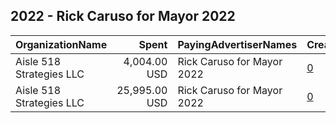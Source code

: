 ## 2022 - Rick Caruso for Mayor 2022 
|OrganizationName|Spent|PayingAdvertiserNames|CreativeUrls|Impressions|Genders|AgeBrackets|CountryCodes|BillingAddresses|CandidateBallotInformation|
|:---|---:|:---|:---|---:|:---|:---|:---|:---|:---|
|Aisle 518 Strategies LLC|4,004.00 USD|Rick Caruso for Mayor 2022|[0](https://www.snap.com/political-ads/asset/58448b3ad3698843e6115f9314f62f522abd9c48748a6fd0a326d2b357390ff8?mediaType=jpeg)|276,476||18+|united states|"1133 15th St NW,Washington,20005,US"|Rick Caruso for Mayor 2022|
|Aisle 518 Strategies LLC|25,995.00 USD|Rick Caruso for Mayor 2022|[0](https://www.snap.com/political-ads/asset/58448b3ad3698843e6115f9314f62f522abd9c48748a6fd0a326d2b357390ff8?mediaType=jpeg)|2,273,693||18+|united states|"1133 15th St NW,Washington,20005,US"|Rick Caruso for Mayor 2022|
